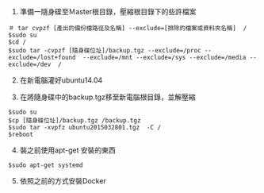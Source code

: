 1. 準備一隨身碟至Ｍaster根目錄，壓縮根目錄下的些許檔案

```
＃ tar cvpzf [產出的備份檔路徑及名稱] --exclude=[排除的檔案或資料夾名稱]  /
$sudo su
$cd /
$sudo tar -cvpzf [隨身碟位址]/backup.tgz --exclude=/proc --exclude=/lost+found  --exclude=/mnt --exclude=/sys --exclude=/media --exclude=/dev  /
```

2. 在新電腦灌好ubuntu14.04

3. 在將隨身碟中的backup.tgz移至新電腦根目錄，並解壓縮

```
$sudo su
$cp [隨身碟位址]/backup.tgz /backup.tgz
$sudo tar -xvpfz ubuntu2015032801.tgz  -C /
$reboot
```

4. 裝之前使用apt-get 安裝的東西

```
$sudo apt-get systemd
```

5. 依照之前的方式安裝Docker 







